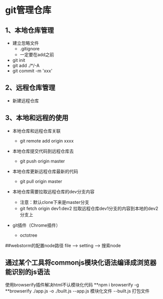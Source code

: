 # git管理仓库
## 1、本地仓库管理
* 建立忽略文件
  * .gitignore
  * 一定要在add之前
* git init
* git add ./*/-A
* git commit -m 'xxx'

## 2、远程仓库管理
* 新建远程仓库

## 3、本地和远程的使用
* 本地仓库和远程仓库关联
  * git remote add origin xxxx
* 本地仓库提交代码到远程仓库去
  * git push origin master
* 本地仓库更新远程仓库最新的代码
  * git pull origin master
* 本地仓库需要拉取远程仓库的dev分支内容
  * 注意：默认clone下来是master分支
  * git fetch origin dev1:dev2  拉取远程仓库dev1分支的内容到本地的dev2分支上

* git插件（Chrome插件）
  * octotree

##webstorm的配置node路径
  file --> setting  --> 搜索node

## 通过某个工具将commonjs模块化语法编译成浏览器能识别的js语法
 使用browserify插件解决html不认模块化代码
  **npm i browserify -g
  **browserify ./app.js -o ./built.js
  --app.js 模块化文件  --built.js 打包文件